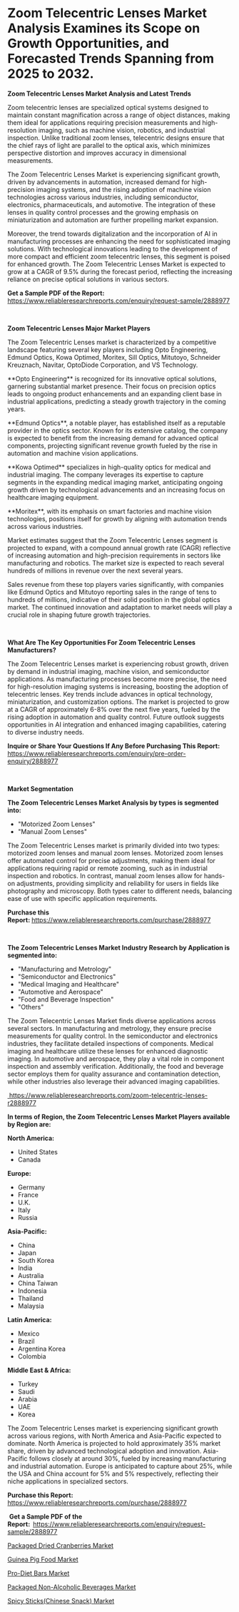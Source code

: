 <p><h1>Zoom Telecentric Lenses Market Analysis Examines its Scope on Growth Opportunities, and Forecasted Trends Spanning from 2025 to 2032.</h1></p><p><strong>Zoom Telecentric Lenses Market Analysis and Latest Trends</strong></p>
<p><p>Zoom telecentric lenses are specialized optical systems designed to maintain constant magnification across a range of object distances, making them ideal for applications requiring precision measurements and high-resolution imaging, such as machine vision, robotics, and industrial inspection. Unlike traditional zoom lenses, telecentric designs ensure that the chief rays of light are parallel to the optical axis, which minimizes perspective distortion and improves accuracy in dimensional measurements.</p><p>The Zoom Telecentric Lenses Market is experiencing significant growth, driven by advancements in automation, increased demand for high-precision imaging systems, and the rising adoption of machine vision technologies across various industries, including semiconductor, electronics, pharmaceuticals, and automotive. The integration of these lenses in quality control processes and the growing emphasis on miniaturization and automation are further propelling market expansion.</p><p>Moreover, the trend towards digitalization and the incorporation of AI in manufacturing processes are enhancing the need for sophisticated imaging solutions. With technological innovations leading to the development of more compact and efficient zoom telecentric lenses, this segment is poised for enhanced growth. The Zoom Telecentric Lenses Market is expected to grow at a CAGR of 9.5% during the forecast period, reflecting the increasing reliance on precise optical solutions in various sectors.</p></p>
<p><strong>Get a Sample PDF of the Report:&nbsp;</strong> <a href="https://www.reliableresearchreports.com/enquiry/request-sample/2888977?utm_campaign=2771&utm_medium=2&utm_source=Github&utm_content=ia&utm_term=14032025&utm_id=zoom-telecentric-lenses">https://www.reliableresearchreports.com/enquiry/request-sample/2888977</a></p>
<p>&nbsp;</p>
<p><strong>Zoom Telecentric Lenses Major Market Players</strong></p>
<p><p>The Zoom Telecentric Lenses market is characterized by a competitive landscape featuring several key players including Opto Engineering, Edmund Optics, Kowa Optimed, Moritex, Sill Optics, Mitutoyo, Schneider Kreuznach, Navitar, OptoDiode Corporation, and VS Technology. </p><p>**Opto Engineering** is recognized for its innovative optical solutions, garnering substantial market presence. Their focus on precision optics leads to ongoing product enhancements and an expanding client base in industrial applications, predicting a steady growth trajectory in the coming years.</p><p>**Edmund Optics**, a notable player, has established itself as a reputable provider in the optics sector. Known for its extensive catalog, the company is expected to benefit from the increasing demand for advanced optical components, projecting significant revenue growth fueled by the rise in automation and machine vision applications.</p><p>**Kowa Optimed** specializes in high-quality optics for medical and industrial imaging. The company leverages its expertise to capture segments in the expanding medical imaging market, anticipating ongoing growth driven by technological advancements and an increasing focus on healthcare imaging equipment.</p><p>**Moritex**, with its emphasis on smart factories and machine vision technologies, positions itself for growth by aligning with automation trends across various industries. </p><p>Market estimates suggest that the Zoom Telecentric Lenses segment is projected to expand, with a compound annual growth rate (CAGR) reflective of increasing automation and high-precision requirements in sectors like manufacturing and robotics. The market size is expected to reach several hundreds of millions in revenue over the next several years.</p><p>Sales revenue from these top players varies significantly, with companies like Edmund Optics and Mitutoyo reporting sales in the range of tens to hundreds of millions, indicative of their solid position in the global optics market. The continued innovation and adaptation to market needs will play a crucial role in shaping future growth trajectories.</p></p>
<p>&nbsp;</p>
<p><strong>What Are The Key Opportunities For Zoom Telecentric Lenses Manufacturers?</strong></p>
<p><p>The Zoom Telecentric Lenses market is experiencing robust growth, driven by demand in industrial imaging, machine vision, and semiconductor applications. As manufacturing processes become more precise, the need for high-resolution imaging systems is increasing, boosting the adoption of telecentric lenses. Key trends include advances in optical technology, miniaturization, and customization options. The market is projected to grow at a CAGR of approximately 6-8% over the next five years, fueled by the rising adoption in automation and quality control. Future outlook suggests opportunities in AI integration and enhanced imaging capabilities, catering to diverse industry needs.</p></p>
<p><strong>Inquire or Share Your Questions If Any Before Purchasing This Report:</strong> <a href="https://www.reliableresearchreports.com/enquiry/pre-order-enquiry/2888977?utm_campaign=2771&utm_medium=2&utm_source=Github&utm_content=ia&utm_term=14032025&utm_id=zoom-telecentric-lenses">https://www.reliableresearchreports.com/enquiry/pre-order-enquiry/2888977</a></p>
<p>&nbsp;</p>
<p><strong>Market Segmentation</strong></p>
<p><strong>The Zoom Telecentric Lenses Market Analysis by types is segmented into:</strong></p>
<p><ul><li>"Motorized Zoom Lenses"</li><li>"Manual Zoom Lenses"</li></ul></p>
<p><p>The Zoom Telecentric Lenses market is primarily divided into two types: motorized zoom lenses and manual zoom lenses. Motorized zoom lenses offer automated control for precise adjustments, making them ideal for applications requiring rapid or remote zooming, such as in industrial inspection and robotics. In contrast, manual zoom lenses allow for hands-on adjustments, providing simplicity and reliability for users in fields like photography and microscopy. Both types cater to different needs, balancing ease of use with specific application requirements.</p></p>
<p><strong>Purchase this Report:&nbsp;</strong><a href="https://www.reliableresearchreports.com/purchase/2888977?utm_campaign=2771&utm_medium=2&utm_source=Github&utm_content=ia&utm_term=14032025&utm_id=zoom-telecentric-lenses">https://www.reliableresearchreports.com/purchase/2888977</a></p>
<p>&nbsp;</p>
<p><strong>The Zoom Telecentric Lenses Market Industry Research by Application is segmented into:</strong></p>
<p><ul><li>"Manufacturing and Metrology"</li><li>"Semiconductor and Electronics"</li><li>"Medical Imaging and Healthcare"</li><li>"Automotive and Aerospace"</li><li>"Food and Beverage Inspection"</li><li>"Others"</li></ul></p>
<p><p>The Zoom Telecentric Lenses Market finds diverse applications across several sectors. In manufacturing and metrology, they ensure precise measurements for quality control. In the semiconductor and electronics industries, they facilitate detailed inspections of components. Medical imaging and healthcare utilize these lenses for enhanced diagnostic imaging. In automotive and aerospace, they play a vital role in component inspection and assembly verification. Additionally, the food and beverage sector employs them for quality assurance and contamination detection, while other industries also leverage their advanced imaging capabilities.</p></p>
<p><a href="https://www.reliableresearchreports.com/zoom-telecentric-lenses-r2888977?utm_campaign=2771&utm_medium=2&utm_source=Github&utm_content=ia&utm_term=14032025&utm_id=zoom-telecentric-lenses">&nbsp;https://www.reliableresearchreports.com/zoom-telecentric-lenses-r2888977</a></p>
<p><strong>In terms of Region, the Zoom Telecentric Lenses Market Players available by Region are:</strong></p>
<p>
    <p> <strong> North America: </strong>
        <ul>
            <li>United States</li>
            <li>Canada</li>
        </ul>
        </p> 
    <p> <strong> Europe: </strong>
        <ul>
            <li>Germany</li>
            <li>France</li>
            <li>U.K.</li>
            <li>Italy</li>
            <li>Russia</li>
        </ul>
        </p> 
    <p> <strong> Asia-Pacific: </strong>
        <ul>
            <li>China</li>
            <li>Japan</li>
            <li>South Korea</li>
            <li>India</li>
            <li>Australia</li>
            <li>China Taiwan</li>
            <li>Indonesia</li>
            <li>Thailand</li>
            <li>Malaysia</li>
        </ul>
        </p> 
    <p> <strong> Latin America: </strong>
        <ul>
            <li>Mexico</li>
            <li>Brazil</li>
            <li>Argentina Korea</li>
            <li>Colombia</li>
        </ul>
        </p> 
    <p> <strong> Middle East & Africa: </strong>
        <ul>
            <li>Turkey</li>
            <li>Saudi</li>
            <li>Arabia</li>
            <li>UAE</li>
            <li>Korea</li>
        </ul>
    </p>
    </p>
<p><p>The Zoom Telecentric Lenses market is experiencing significant growth across various regions, with North America and Asia-Pacific expected to dominate. North America is projected to hold approximately 35% market share, driven by advanced technological adoption and innovation. Asia-Pacific follows closely at around 30%, fueled by increasing manufacturing and industrial automation. Europe is anticipated to capture about 25%, while the USA and China account for 5% and 5% respectively, reflecting their niche applications in specialized sectors.</p></p>
<p><strong>Purchase this Report: </strong><a href="https://www.reliableresearchreports.com/purchase/2888977?utm_campaign=2771&utm_medium=2&utm_source=Github&utm_content=ia&utm_term=14032025&utm_id=zoom-telecentric-lenses">https://www.reliableresearchreports.com/purchase/2888977</a></p>
<p>&nbsp;<strong>Get a Sample PDF of the Report:&nbsp;&nbsp;</strong><a href="https://www.reliableresearchreports.com/enquiry/request-sample/2888977?utm_campaign=2771&utm_medium=2&utm_source=Github&utm_content=ia&utm_term=14032025&utm_id=zoom-telecentric-lenses">https://www.reliableresearchreports.com/enquiry/request-sample/2888977</a></p>
<p><strong></strong></p>
<p><p><a href="https://www.linkedin.com/pulse/packaged-dried-cranberries-market-size-type-product-global-odeie?utm_campaign=2771&utm_medium=2&utm_source=Github&utm_content=ia&utm_term=14032025&utm_id=zoom-telecentric-lenses">Packaged Dried Cranberries Market</a></p><p><a href="https://www.linkedin.com/pulse/guinea-pig-food-industry-growth-opportunities-growing-cagr-104-i9tse?utm_campaign=2771&utm_medium=2&utm_source=Github&utm_content=ia&utm_term=14032025&utm_id=zoom-telecentric-lenses">Guinea Pig Food Market</a></p><p><a href="https://www.linkedin.com/pulse/driving-forces-behind-pro-diet-bars-market-expansion-mpmle?utm_campaign=2771&utm_medium=2&utm_source=Github&utm_content=ia&utm_term=14032025&utm_id=zoom-telecentric-lenses">Pro-Diet Bars Market</a></p><p><a href="https://www.linkedin.com/pulse/navigating-packaged-non-alcoholic-beverages-market-size-trends-l5s3e?utm_campaign=2771&utm_medium=2&utm_source=Github&utm_content=ia&utm_term=14032025&utm_id=zoom-telecentric-lenses">Packaged Non-Alcoholic Beverages Market</a></p><p><a href="https://www.linkedin.com/pulse/revenue-forecast-spicy-stickschinese-snack-market-projected-ekpbe?utm_campaign=2771&utm_medium=2&utm_source=Github&utm_content=ia&utm_term=14032025&utm_id=zoom-telecentric-lenses">Spicy Sticks(Chinese Snack) Market</a></p></p>